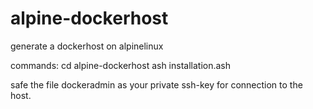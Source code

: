 # alpine-dockerhost
generate a dockerhost on alpinelinux

commands:
cd alpine-dockerhost
ash installation.ash

safe the file dockeradmin as your private ssh-key for connection to the host.
